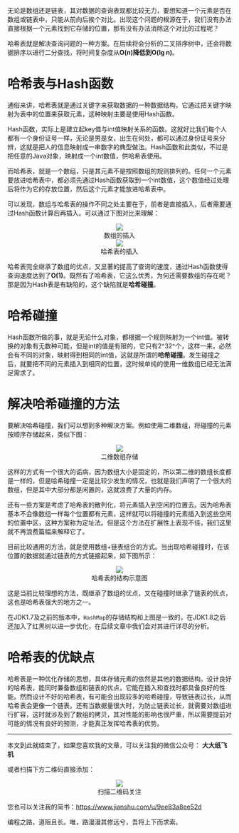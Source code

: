 无论是数组还是链表，其对数据的查询表现都比较无力，要想知道一个元素是否在数组或链表中，只能从前向后挨个对比。出现这个问题的根源在于，我们没有办法直接根据一个元素找到它存储的位置，那有没有办法消除这个对比的过程呢？

哈希表就是解决查询问题的一种方案。在后续将会分析的二叉排序树中，还会将数据排序以进行二分查找，将时间复杂度从**O(n)**降低到**O(lg n)**。

# 哈希表与Hash函数

通俗来讲，哈希表就是通过关键字来获取数据的一种数据结构，它通过把关键字映射为表中的位置来获取元素，这种映射主要是使用Hash函数。

Hash函数，实际上是建立起key值与int值映射关系的函数。这就好比我们每个人都有一个身份证号一样，无论是男是女，出生在何处，都可以通过身份证号来分辨，这就是把人的信息映射成一串数字的典型做法。Hash函数和此类似，不过是把任意的Java对象，映射成一个int数值，供哈希表使用。

而哈希表，就是一个数组，只是其元素不是按照数组的规则排列的。任何一个元素要放进哈希表中，都必须先通过Hash函数获取到一个int数值，这个数值经过处理后将作为它的存放位置，然后这个元素才能放进哈希表中。

可以发现，数组与哈希表的操作不同之处主要在于，前者是直接插入，后者需要通过Hash函数计算后再插入。可以通过下图对比来理解：

<div align="center"><img src ="/image/img_2_1.png" /><br/>数组的插入</div>

<div align="center"><img src ="/image/img_2_2.png" /><br/>哈希表的插入</div>

哈希表完全继承了数组的优点，又显著的提高了查询的速度，通过Hash函数使得查询速度达到了**O(1)**。既然有了哈希表，它这么优秀，为何还需要数组的存在呢？那是因为Hash表是有缺陷的，这个缺陷就是**哈希碰撞**。

# 哈希碰撞

Hash函数所做的事，就是无论什么对象，都根据一个规则映射为一个int值。被转换的对象有无数种可能，但是int的值是有限的，它只有2^32^个，这样一来，必然会有不同的对象，映射得到相同的int值，这就是所谓的**哈希碰撞**。发生碰撞之后，就要把不同的元素插入到相同的位置，这时候单纯的使用一维数组已经无法满足需求了。

# 解决哈希碰撞的方法

要解决哈希碰撞，我们可以想到多种解决方案。例如使用二维数组，将碰撞的元素按顺序存储起来，类似下图：

<div align="center"><img src ="/image/img_2_3.png" /><br/>二维数组存储</div>

这样的方式有一个很大的诟病，因为数组大小是固定的，所以第二维的数组长度都是一样的，但是哈希碰撞一定是比较少发生的情况，也就是我们声明了一个很大的数组，但是其中大部分都是闲置的，这就浪费了大量的内存。

还有一些方案是考虑了哈希表的散列化，将元素插入到空闲的位置去。因为哈希表基本不会像数组一样每个位置都有元素，这样就可以将碰撞的元素插入到这些空闲的位置中区，这种方案称为定址法。但是这个方法在扩展性上表现不佳，我们这里就不再浪费篇幅来解释它了。

目前比较通用的方法，就是使用数组+链表组合的方式。当出现哈希碰撞时，在该位置的数据就通过链表的方式链接起来，如下图所示：

<div align="center"><img src ="/image/img_2_4.png" /><br/>哈希表的结构示意图</div>

这是当前比较理想的方法，既继承了数组的优点，又在碰撞时继承了链表的优点，这也是哈希表强大的地方之一。

在JDK1.7及之前的版本中，`HashMap`的存储结构和上图是一致的，在JDK1.8之后还加入了红黑树以进一步优化，在后续文章中我们会对其进行详尽的分析。

# 哈希表的优缺点

哈希表是一种优化存储的思想，具体存储元素的依然是其他的数据结构。设计良好的哈希表，能同时兼备数组和链表的优点，它能在插入和查找时都具备良好的性能。然而设计不好的哈希表，有可能会出现较多的哈希碰撞，导致链表过长，从而哈希表会更像一个链表。还有当数据量很大时，为防止链表过长，就需要对数组进行扩容，这时就涉及到了数组的拷贝，其对性能的影响也很严重，所以需要提前对可能的情况有良好的预测，才能真正发挥哈希表的优势。

---

本文到此就结束了，如果您喜欢我的文章，可以关注我的微信公众号： **大大纸飞机** 

或者扫描下方二维码直接添加：

<div align="center"><img src ="/image/qrcode.jpg" /><br/>扫描二维码关注</div>

您也可以关注我的简书：https://www.jianshu.com/u/9ee83a8ee52d

编程之路，道阻且长。唯，路漫漫其修远兮，吾将上下而求索。